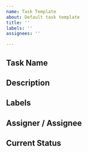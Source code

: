 ```yaml
---
name: Task Template
about: Default task template
title: ''
labels: ''
assignees: ''

---
```


## Task Name

## Description

## Labels

## Assigner / Assignee

## Current Status
